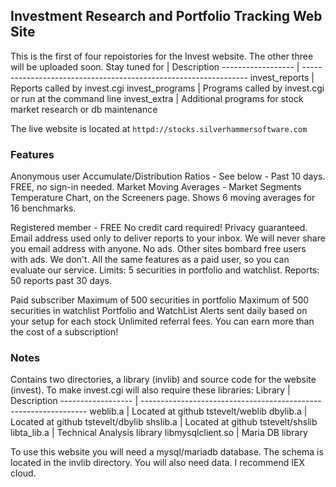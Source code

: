 ## Investment Research and Portfolio Tracking Web Site

This is the first of four repoistories for the Invest website.  The other three will be uploaded soon.
Stay tuned for     | Description
------------------ | ----------------------------------------------------------------
invest_reports     | Reports called by invest.cgi
invest_programs    | Programs called by invest.cgi or run at the command line
invest_extra       | Additional programs for stock market research or db maintenance

The live website is located at `httpd://stocks.silverhammersoftware.com`

### Features
Anonymous user
    Accumulate/Distribution Ratios - See below - Past 10 days. FREE, no sign-in needed.
    Market Moving Averages - Market Segments Temperature Chart, on the Screeners page. Shows 6 moving averages for 16 benchmarks.

Registered member - FREE
    No credit card required!
    Privacy guaranteed. Email address used only to deliver reports to your inbox.
    We will never share you email address with anyone.
    No ads. Other sites bombard free users with ads. We don't.
    All the same features as a paid user, so you can evaluate our service.
    Limits: 5 securities in portfolio and watchlist.
    Reports: 50 reports past 30 days.

Paid subscriber
    Maximum of 500 securities in portfolio
    Maximum of 500 securities in watchlist
    Portfolio and WatchList Alerts sent daily based on your setup for each stock
    Unlimited referral fees. You can earn more than the cost of a subscription!

### Notes
Contains two directories, a library (invlib) and source code for the website (invest).
To make invest.cgi will also require these libraries:
Library            | Description
------------------ | ----------------------------------------------------------------
weblib.a           | Located at github tstevelt/weblib
dbylib.a           | Located at github tstevelt/dbylib
shslib.a           | Located at github tstevelt/shslib
libta_lib.a        | Technical Analysis library
libmysqlclient.so  | Maria DB library

To use this website you will need a mysql/mariadb database. The schema is located in the invlib directory.
You will also need data. I recommend IEX cloud.



